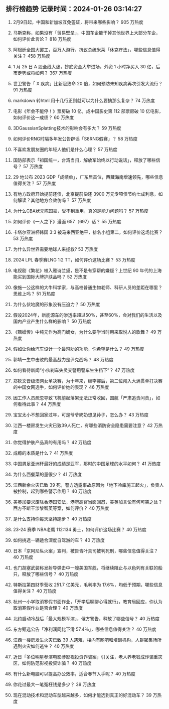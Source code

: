 
## 排行榜趋势 记录时间：2024-01-26 03:14:27
  
  1. 2月9日起，中国和新加坡互免签证，将带来哪些影响？ 905 万热度
    
  2. 马斯克称，如果没有「贸易壁垒」，中国车企能干掉其他世界上大部分车企，如何评价此言论？ 818 万热度
    
  3. 阿根廷全国大罢工，百万人游行，抗议总统米莱「休克疗法」，哪些信息值得关注？ 458 万热度
    
  4. 1 月 25 日 A 股全线大涨，抄底资金大举进场，外资 1 小时净买入 30 亿，后市走势或将如何？ 367 万热度
    
  5. 世卫警告「 X 疾病」比新冠致命 20 倍，如何预防未知疾病再次引发大流行？ 91 万热度
    
  6. markdown 转html 用十几行正则就可以为什么要搞那么复杂？ 74 万热度
    
  7. 电影《年会不能停！》票房破 10 亿，成中国影史第 112 部票房破 10 亿电影，如何评价这一成绩？ 60 万热度
    
  8. 3DGaussianSplatting技术的影响会有多大？ 59 万热度
    
  9. 如何评价RNG时隔多年发公告辟谣「S8RNG假赛」？ 58 万热度
    
  10. 不喜欢发朋友圈的年轻人他们是什么心理？ 57 万热度
    
  11. 国防部表示「祖国统一，台湾当归，解放军始终以行动说话」，释放了哪些信号？ 57 万热度
    
  12. 29 地公布 2023 GDP「成绩单」，广东居首位，西藏海南增速领先，哪些信息值得关注？ 57 万热度
    
  13. 有地方政府开始提前还债，北京提前偿还 3900 万元专项债节约七成利息，如何解读？其他地方会效仿吗？ 57 万热度
    
  14. 为什么CBA状元陈国豪，受不到重用，真的是能力问题吗？ 57 万热度
    
  15. 如何评价《一人之下》漫画 657（697）话？ 55 万热度
    
  16. 卡塔尔亚洲杯韩国 3:3 被马来西亚绝平，排名小组第二，如何评价这场比赛？ 53 万热度
    
  17. 为什么异世界需要地球人来拯救? 53 万热度
    
  18. 2024 LPL 春季赛LNG 1:2 TT，如何评价这场比赛？ 53 万热度
    
  19. 电视剧《繁花》植入雅诗兰黛，是不是有穿帮的嫌疑？上世纪 90 年代的上海能买到国际大牌护肤品吗？ 52 万热度
    
  20. 像施一公这样的大牛科学家，与高校普通生物老师、科研人员的差距在哪里？思维上吗？ 51 万热度
    
  21. 为什么伏地魔的形象没有压迫力？ 50 万热度
    
  22. 假设2024年，新能源车的渗透率超过50%，甚至60%，会对我们的生活以及国内产业产生什么样的影响？ 50 万热度
    
  23. 《甄嬛传》中纯元作为高门嫡女，为什么要学当时用来取悦人的歌舞？ 49 万热度
    
  24. 假如让你给汽车设计一个最鸡肋的功能，你希望是什么？ 49 万热度
    
  25. 郭靖一生中击败的最高战力是尹克西吗？ 48 万热度
    
  26. 如何看待新闻“小伙刹车失灵交警用警车生生挡下”？ 47 万热度
    
  27. 郑钦文晋级澳网女单决赛，为十年来，继李娜后，第二位闯入大满贯单打决赛的中国女网选手，如何评价她的表现？ 46 万热度
    
  28. 因工作人员疏忽导致飞机前起落架无法正常收回，国航「严肃追责问责」，如何看待此事？ 44 万热度
    
  29. 宝宝太小不想回家过年，可是爷爷奶奶想见孙子，怎么办？ 43 万热度
    
  30. 江西一楼房发生火灾已致39人死亡，有哪些消防安全隐患需要注意？ 42 万热度
    
  31. 你觉得护肤产品真的有用吗？ 42 万热度
    
  32. 成瘾的本质是什么？ 41 万热度
    
  33. 中国男足亚洲杯最好的成绩是亚军，那时的中国足球的水平如何？ 41 万热度
    
  34. 为什么西餐菜的量很少？ 41 万热度
    
  35. 江西新余火灾已致 39 死，警方透露事故原因为「地下冷库施工起火」，负责人被控制，起到哪些警示作用？ 40 万热度
    
  36. 美英加要求废除香港国安法，港府高官当面回怼，美英加言论有何可笑之处？西方不断干涉黎智英等案，如何评价？ 40 万热度
    
  37. 是什么支持你每天坚持跑步？ 40 万热度
    
  38. 23-24 赛季 NBA老鹰 112:134 勇士，如何评价这场比赛？ 40 万热度
    
  39. 如何挑选一辆适合深度自驾游的车？ 40 万热度
    
  40. 日本「京阿尼纵火案」宣判，被告青叶真司被判死刑，哪些信息值得关注？ 40 万热度
    
  41. 也门胡塞武装称发射导弹击中一艘美国军舰，将继续阻止与以色列有关联的船只，释放了哪些信号？ 40 万热度
    
  42. 特斯拉第四财季营收 251.7 亿美元，毛利率为 17.6%，均低于预期，哪些信息值得关注？ 40 万热度
    
  43. 杭州一小学取消寒假书面作业，「开学后聊聊心得就行」，教育局回应，你认为取消寒假作业是否合理？ 40 万热度
    
  44. 北约启动冷战后「最大规模军演」，俄方警告，释放了哪些信号？ 40 万热度
    
  45. 东方甄选公告「净利润同比下滑 57.4％」，哪些信息值得关注？ 40 万热度
    
  46. 江西一楼房发生火灾已致 39 人遇难，楼内有网吧和培训机构，人群密集场所遇到火灾如何逃生？ 40 万热度
    
  47. 近日「多位明星参演电影涉影视投资诈骗案」引关注，老人养老钱成诈骗重灾区，如何防范影视投资诈骗？ 40 万热度
    
  48. 有什么新电脑可以提高办公效率，适合春节入手呢？ 40 万热度
    
  49. 你花过最大一笔冤枉钱是多少？ 39 万热度
    
  50. 现在混动技术和混动车型越来越多，如何才能选到真正的好混动车？ 39 万热度
    